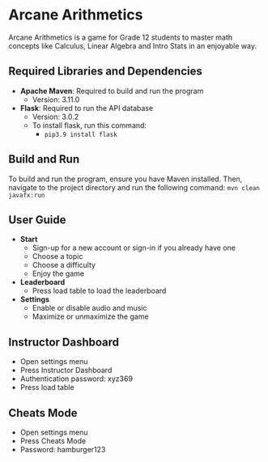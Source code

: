 # Arcane Arithmetics
Arcane Arithmetics is a game for Grade 12 students to master math concepts like Calculus, Linear Algebra and Intro Stats in an enjoyable way.
## Required Libraries and Dependencies
- **Apache Maven**: Required to build and run the program
  - Version: 3.11.0
- **Flask**: Required to run the API database
  - Version: 3.0.2
  - To install flask, run this command:
    - ```pip3.9 install flask```
## Build and Run
To build and run the program, ensure you have Maven installed. Then, navigate to the project directory and run the following command: 
```mvn clean javafx:run```

## User Guide
- **Start**
  - Sign-up for a new account or sign-in if you already have one
  - Choose a topic
  - Choose a difficulty
  - Enjoy the game
- **Leaderboard**
  - Press load table to load the leaderboard
- **Settings**
  - Enable or disable audio and music
  - Maximize or unmaximize the game

## Instructor Dashboard

- Open settings menu
- Press Instructor Dashboard
- Authentication password: xyz369
- Press load table

## Cheats Mode

- Open settings menu
- Press Cheats Mode
- Password: hamburger123
